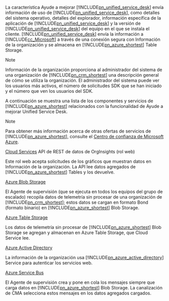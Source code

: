 La característica Ayude a mejorar [!INCLUDE[pn_unified_service_desk](pn-unified-service-desk.md)] envía información de uso de [!INCLUDE[pn_unified_service_desk](pn-unified-service-desk.md)], como detalles del sistema operativo, detalles del explorador, información específica de la aplicación de [!INCLUDE[pn_unified_service_desk](../includes/pn-unified-service-desk.md)] y la versión de [!INCLUDE[pn_unified_service_desk](pn-unified-service-desk.md)] del equipo en el que se instala el cliente. [!INCLUDE[pn_unified_service_desk](pn-unified-service-desk.md)] envía la información a [!INCLUDE[cc_Microsoft](cc-microsoft.md)] a través de una conexión segura con Información de la organización y se almacena en [!INCLUDE[pn_azure_shortest](pn-azure-shortest.md)] Table Storage.
  
> [!NOTE]
>  Información de la organización proporciona al administrador del sistema de una organización de [!INCLUDE[pn_crm_shortest](pn-crm-shortest.md)] una descripción general de cómo se utiliza la organización. El administrador del sistema puede ver los usuarios más activos, el número de solicitudes SDK que se han iniciado y el número que ven los usuarios del SDK.
  
 A continuación se muestra una lista de los componentes y servicios de [!INCLUDE[pn_azure_shortest](pn-azure-shortest.md)] relacionados con la funcionalidad de Ayude a mejorar Unified Service Desk.  
  
> [!NOTE]
>  Para obtener más información acerca de otras ofertas de servicios de [!INCLUDE[pn_azure_shortest](pn-azure-shortest.md)], consulte el [Centro de confianza de Microsoft Azure](https://azure.microsoft.com/support/trust-center/).  
  
 [Cloud Services](https://azure.microsoft.com/services/cloud-services/) API de REST de datos de OrgInsights (rol web)  
  
 Este rol web acepta solicitudes de los gráficos que muestran datos en Información de la organización. La API lee datos agregados de [!INCLUDE[pn_azure_shortest](pn-azure-shortest.md)] Tables y los devuelve.  
  
 [Azure Blob Storage](https://azure.microsoft.com/services/storage/blobs/)  
  
 El Agente de supervisión (que se ejecuta en todos los equipos del grupo de escalado) recopila datos de telemetría sin procesar de una organización de [!INCLUDE[pn_crm_shortest](pn-crm-shortest.md)]; estos datos se cargan en formato Bond (formato binario) en [!INCLUDE[pn_azure_shortest](pn-azure-shortest.md)] Blob Storage.  
  
 [Azure Table Storage](https://azure.microsoft.com/services/storage/tables/)  
  
 Los datos de telemetría sin procesar de [!INCLUDE[pn_azure_shortest](pn-azure-shortest.md)] Blob Storage se agregan y almacenan en Azure Table Storage, que Cloud Service lee.  
  
 [Azure Active Directory](https://azure.microsoft.com/services/active-directory/)  
  
 La información de la organización usa [!INCLUDE[pn_azure_active_directory](pn-azure-active-directory.md)] Service para autenticar los servicios web.  
  
 [Azure Service Bus](https://azure.microsoft.com/services/service-bus/)  
  
 El Agente de supervisión crea y pone en cola los mensajes siempre que carga datos en [!INCLUDE[pn_azure_shortest](pn-azure-shortest.md)] Blob Storage. La canalización de CMA selecciona estos mensajes en los datos agregados cargados.